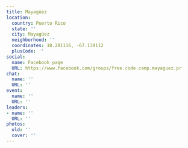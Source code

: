 ```yaml
---
title: Mayagüez
location:
  country: Puerto Rico
  state: ''
  city: Mayagüez
  neighborhood: ''
  coordinates: 18.201116, -67.139112
  plusCode: ''
social:
  name: Facebook page
  URL: https://www.facebook.com/groups/free.code.camp.mayaguez.pr
chat:
  name: ''
  URL: ''
event:
  name: ''
  URL: ''
leaders:
- name: ''
  URL: ''
photos:
  old: ''
  cover: ''
---
```


